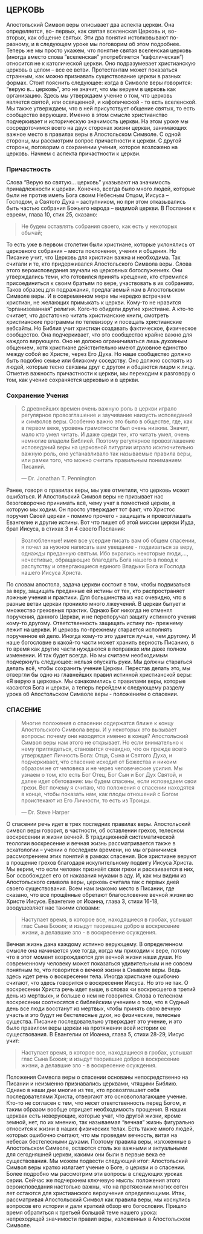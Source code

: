 ## ЦЕРКОВЬ

Апостольский Символ веры описывает два аспекта церкви. Она определяется, во- первых, как святая вселенская Церковь и, во-вторых, как общение святых. Эти два понятия истолковывают по-разному, и в следующем уроке мы поговорим об этом подробнее.
Теперь же мы просто укажем, что понятие святая вселенская церковь (иногда вместо слова ”вселенская” употребляется ”кафолическая”) относится не к католической церкви. Оно подразумевает христианскую церковь в целом – все ее ветви.
Протестантам может показаться странным, как можно признавать существование церкви в разных формах. Стоит пояснить следующее: когда в Символе веры говорится: “верую в... церковь”, это не значит, что мы веруем в церковь как организацию. Здесь мы утверждаем учение о том, что церковь является святой, или освященной, и кафолической - то есть вселенской.
Мы также утверждаем, что в ней присутствует общение святых, то есть сообщество верующих. Именно в этом смысле христианство подчеркивает и историческую значимость церкви.
На этом уроке мы сосредоточимся всего на двух сторонах жизни церкви, занимающих важное место в правилах веры в Апостольском Символе. С одной стороны, мы рассмотрим вопрос причастности к церкви. С другой стороны, поговорим о сохранении учения, которое возложено на церковь. Начнем с аспекта причастности к церкви.

### Причастность

Слова “Верую во святую... церковь” указывают на значимость принадлежности к церкви. Конечно, всегда было много людей, которые были не против иметь Бога своим Небесным Отцом, Иисуса – Господом, а Святого Духа – заступником, но при этом отказывались быть частью собрания Божьего народа – видимой церкви. В Послании к евреям, глава 10, стих 25, сказано:

>  Не будем оставлять собрания своего, как есть у некоторых обычай;

То есть уже в первом столетии были христиане, которые уклонялись от церковного собрания – места поклонения, учения и общения. Но Писание учит, что Церковь для христиан важна и необходима.
Так считали и те, кто придерживался Апостольского Символа веры. Слова этого вероисповедания звучали на церковных богослужениях. Они утверждались теми, кто готовился принять крещение, кто стремился присоединиться к своим братьям по вере, участвовать в их собраниях. Таков образец для подражания, предлагаемый нам в Апостольском Символе веры.
И в современном мире мы нередко встречаем христиан, не желающих примыкать к церкви. Кому-то не нравится ”организованная” религия. Кого-то обидели другие христиане. А кто-то считает, что достаточно читать христианские книги, смотреть христианские программы по телевизору и посещать христианские вебсайты.
Но Библия учит христиан создавать фактическое, физическое сообщество. Она подчеркивает, что это сообщество крайне важно для каждого верующего. Оно не должно ограничиваться лишь духовным общением, хотя христиане действительно имеют духовное единство между собой во Христе, через Его Духа. Но наше сообщество должно быть подобно семье или близкому соседству. Оно должно состоять из людей, которые тесно связаны друг с другом и общаются лицом к лицу.
Отметив важность причастности к церкви, мы переходим к разговору о том, как учение сохраняется церковью и в церкви.


### Сохранение Учения

> С древнейших времен очень важную роль в церкви играло регулярное провозглашение и заучивание наизусть исповеданий и символов веры. Особенно важно это было в обществе, где, как в первом веке, уровень грамотности был очень низким. Значит, мало кто умел читать. И даже среди тех, кто читать умел, очень немногие владели Библией. Поэтому регулярное провозглашение исповеданий веры на церковной литургии играло исключительно важную роль, оно устанавливало так называемые правила веры, или рамки того, что можно считать правильным пониманием Писаний.
> 
> —	Dr. Jonathan T. Pennington

Ранее, говоря о правилах веры, мы уже отметили, что церковь может ошибаться. И Апостольский Символ веры не призывает нас безоговорочно принимать всё, чему учат в поместной церкви, в которую мы ходим. Он просто утверждает тот факт, что Христос поручил Своей церкви - помимо прочего - защищать и провозглашать Евангелие и другие истины.
Вот что пишет об этой миссии церкви Иуда, брат Иисуса, в стихах 3 и 4 своего Послания:

> Возлюбленные! имея все усердие писать вам об общем спасении, я почел за нужное написать вам увещание - подвизаться за веру, однажды преданную святым. Ибо вкрались некоторые люди,..., нечестивые, обращающие благодать Бога нашего в повод к распутству и отвергающиеся единого Владыки Бога и Господа нашего Иисуса Христа.

По словам апостола, задача церкви состоит в том, чтобы подвизаться за веру, защищать преданные ей истины от тех, кто распространяет ложные учения и практики.
Для большинства из нас очевидно, что в разные ветви церкви проникло много лжеучений. В церкви бытует и множество греховных практик. Однако Бог никогда не отменял поручения, данного Церкви, и не перепоручал защиту истинного учения кому-то другому. Ответственность защищать истину по- прежнему лежит на церкви.
И церковь по-прежнему старается исполнять порученное ей дело. Иногда кому-то это удается лучше, чем другому. И наше богословие в какой-то части может хранить верность Писанию, в то время как другие части нуждаются в поправках или даже полном изменении. И так будет всегда. Но мы считаем необходимым подчеркнуть следующее: нельзя опускать руки. Мы должны стараться делать всё, чтобы сохранить учение Церкви. Перестав делать это, мы отвергли бы одно из главнейших правил истинной христианской веры: «Я верую в церковь».
Мы ознакомились с правилами веры, которые касаются Бога и церкви, а теперь перейдем к следующему разделу урока об Апостольском Символе веры - положениям о спасении.

### СПАСЕНИЕ

> Многие положения о спасении содержатся ближе к концу Апостольского Символа веры. И у некоторых это вызывает вопросы: почему они находятся именно в конце? Апостольский Символ веры нам этого не открывает. Но если внимательно к нему приглядеться, становится очевидно, что он прежде всего утверждает Личность Бога: Отца, Сына и Святого Духа, и подчеркивает, что спасение исходит от Божества и никоим образом не от человека и не через человеческие усилия. Мы
узнаем о том, кто есть Бог Отец, Бог Сын и Бог Дух Святой, и далее идет обетование: мы будем спасены, если исповедаем свои грехи. Вот почему я считаю, что положения о спасении находятся в конце, чтобы показать нам, как плоды отношений с Богом проистекают из Его Личности, то есть из Троицы. 
> 
> —	Dr. Steve Harper

О спасении речь идет в трех последних правилах веры. Апостольский символ веры говорит, в частности, об оставлении грехов, телесном воскресении и жизни вечной. В традиционной систематической теологии воскресение и вечная жизнь рассматривается также в эсхатологии – учении о последнем времени, но мы ограничимся рассмотрением этих понятий в рамках спасения.
Все христиане веруют в прощение грехов благодаря искупительному подвигу Иисуса Христа. Мы верим, что если человек признаёт свои грехи и раскаивается в них, Бог освобождает его от наказания муками в аду. И, как мы видим из Апостольского символа веры, церковь считала так с первых дней своего существования. 
Всем нам знакомо место в Писании, где сказано, что все прощённые обретают благословение вечной жизни во Христе Иисусе. Евангелие от Иоанна, глава 3, стихи 16-18, воодушевляет нас такими словами:


>  Наступает время, в которое все, находящиеся в гробах, услышат глас Сына Божия; и изыдут творившие добро в воскресение жизни, а делавшие зло - в воскресение осуждения.

Вечная жизнь дана каждому истинно верующему. В определенном смысле она начинается уже тогда, когда мы приходим к вере, потому что в этот момент возрождаются для вечной жизни наши души.
Но современному человеку может показаться удивительным и не совсем понятным то, что говорится о вечной жизни в Символе веры. Ведь здесь идет речь о воскресении тела.
Иногда христиане ошибочно считают, что здесь говорится о воскресении Иисуса. Но это не так. О воскресении Христа речь идет выше, в словах «и воскресшего в третий день из мертвых», и больше о нем не говорится. Слова о телесном воскресении соотносятся с библейским учением о том, что в Судный день все люди восстанут из мертвых, чтобы принять свою вечную участь и это будут не бестелесные духи, но физические, телесные существа. Писание последовательно утверждает это учение, и это было правилом веры церкви на протяжении всей истории ее существования.
В Евангелии от Иоанна, глава 5, стихи 28-29, Иисус учит:

> Наступает время, в которое все, находящиеся в гробах, услышат глас Сына Божия; и изыдут творившие добро в воскресение жизни, а делавшие зло - в воскресение осуждения.

Положения Символа веры о спасении основаны непосредственно на Писании и неизменно признавались церквами, чтящими Библию. Однако в наши дни многие из тех, кто провозглашает себя последователями Христа, отвергают это основополагающее учение. Кто-то не согласен с тем, что несет ответственность перед Богом, и таким образом вообще отрицает необходимость прощения. В наших церквах есть неверующие, которые учат, что другой жизни, кроме земной, нет, по их мнению, так называемая “вечная” жизнь фигурально относится к жизни в наших физических телах. Есть также много людей, которых ошибочно считают, что мы проведем вечность, витая на небесах бестелесными духами.
Поэтому правила веры, изложенные в Апостольском Символе, остаются столь же важными и актуальными для сегодняшней церкви, какими они были в первые века ее существования.
Мы можем подвести следующий итог: Апостольский Символ веры кратко излагает учение о Боге, о церкви и о спасении. Более подробно мы рассмотрим эти вопросы в следующих уроках серии. Сейчас же подчеркнем ключевую мысль: положения этого вероисповедания настолько важны, что на протяжении многих сотен лет остаются для христианского вероучения определяющими.
Итак, рассматривая Апостольский Символ как правила веры, мы коснулись вопросов его истории и дали краткий обзор его богословия. Пришло время обратиться к третьей большой теме нашего урока: непреходящей значимости правил веры, изложенных в Апостольском Символе.
